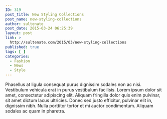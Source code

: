 ```yaml
---
ID: 319
post_title: New Styling Collections
post_name: new-styling-collections
author: sultenate
post_date: 2015-03-24 06:25:39
layout: post
link: >
  http://sultenate.com/2015/03/new-styling-collections
published: true
tags: [ ]
categories:
  - Fashion
  - News
  - Style
---
```

Phasellus at ligula consequat purus dignissim sodales non ac nisi. Vestibulum vehicula erat in purus vestibulum facilisis. Lorem ipsum dolor sit amet, consectetur adipiscing elit. Aliquam fringilla dolor quis enim pulvinar, sit amet dictum lacus ultricies. Donec sed justo efficitur, pulvinar elit in, dignissim nibh. Nulla porttitor tortor et mi auctor condimentum. Aliquam sodales ac quam in pharetra. 